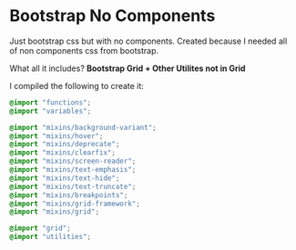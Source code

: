 # Bootstrap No Components
Just bootstrap css but with no components. Created because I needed all of non components css from bootstrap.

What all it includes? **Bootstrap Grid + Other Utilites not in Grid**

I compiled the following to create it:
```scss
@import "functions";
@import "variables";

@import "mixins/background-variant";
@import "mixins/hover";
@import "mixins/deprecate";
@import "mixins/clearfix";
@import "mixins/screen-reader";
@import "mixins/text-emphasis";
@import "mixins/text-hide";
@import "mixins/text-truncate";
@import "mixins/breakpoints";
@import "mixins/grid-framework";
@import "mixins/grid";

@import "grid";
@import "utilities";

```
